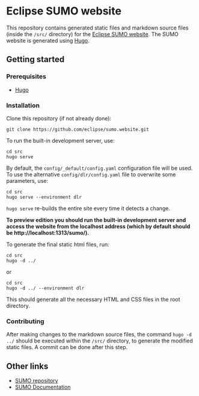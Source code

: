 # Eclipse SUMO website

This repository contains generated static files and markdown source files (inside the `/src/` directory) for the [Eclipse SUMO website](https://eclipse.dev/sumo).
The SUMO website is generated using [Hugo](https://gohugo.io/).

## Getting started

### Prerequisites
- [Hugo](https://gohugo.io/getting-started/installing/)

### Installation

Clone this repository (if not already done):
```
git clone https://github.com/eclipse/sumo.website.git
```

To run the built-in development server, use:
```
cd src
hugo serve
```

By default, the `config/_default/config.yaml` configuration file will be used. To use the alternative `config/dlr/config.yaml` file to overwrite some parameters, use:
```
cd src
hugo serve --environment dlr
```

`hugo serve` re-builds the entire site every time it detects a change.

**To preview edition you should run the built-in development server and access the website from the localhost address (which by default should be http://localhost:1313/sumo/).**

To generate the final static html files, run:
```
cd src
hugo -d ../
```
or
```
cd src
hugo -d ../ --environment dlr
```

This should generate all the necessary HTML and CSS files in the root directory.

### Contributing

After making changes to the markdown source files, the command `hugo -d ../` should be executed within the `/src/` directory, to generate the modified static files. A commit can be done after this step.

## Other links
- [SUMO repository](https://github.com/eclipse/sumo)
- [SUMO Documentation](https://sumo.dlr.de/docs)
